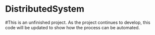 # DistributedSystem

#This is an unfinished project. As the project continues to develop, this code will be updated to show how the process can be automated.
